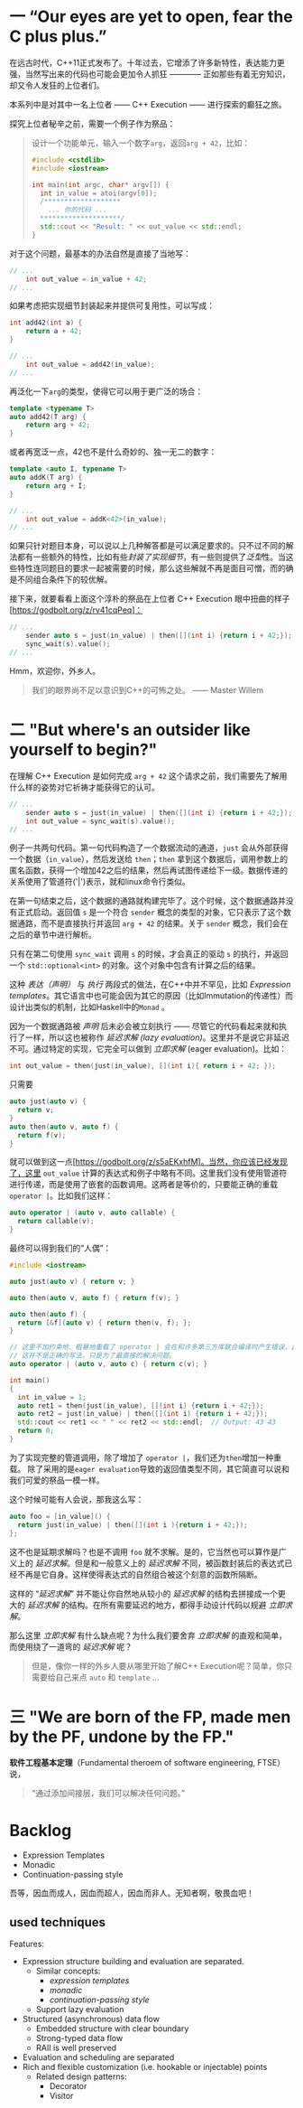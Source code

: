 
# 一  “Our eyes are yet to open, fear the C plus plus.”

在远古时代，C++11正式发布了。十年过去，它增添了许多新特性，表达能力更强，当然写出来的代码也可能会更加令人抓狂 ———— 正如那些有着无穷知识，却又令人发狂的上位者们。

本系列中是对其中一名上位者 —— C++ Execution —— 进行探索的癫狂之旅。

探究上位者秘辛之前，需要一个例子作为祭品：

> 设计一个功能单元，输入一个数字`arg`，返回`arg + 42`，比如：
>  ``` C++
>  #include <cstdlib>
>  #include <iostream>
>
>  int main(int argc, char* argv[]) {
>    int in_value = atoi(argv[0]);
>    /*******************
>      ... 你的代码 ...
>    ********************/
>    std::cout << "Result: " << out_value << std::endl;  
>  }
>  ```

对于这个问题，最基本的办法自然是直接了当地写：

``` C++
// ...
    int out_value = in_value + 42;
// ...
```

如果考虑把实现细节封装起来并提供可复用性，可以写成：

``` C++
int add42(int a) {
    return a + 42;
}

// ...
    int out_value = add42(in_value);
// ...
```

再泛化一下`arg`的类型，使得它可以用于更广泛的场合：

``` C++
template <typename T>
auto add42(T arg) {
    return arg + 42;
}
```

或者再宽泛一点，42也不是什么奇妙的、独一无二的数字：

``` C++
template <auto I, typename T>
auto addK(T arg) {
    return arg + I;
}

// ...
    int out_value = addK<42>(in_value);
// ...
```

如果只针对题目本身，可以说以上几种解答都是可以满足要求的。只不过不同的解法都有一些额外的特性，比如有些*封装了实现细节*，有一些则提供了*泛型*性。当这些特性连同题目的要求一起被需要的时候，那么这些解就不再是面目可憎，而的确是不同组合条件下的较优解。

接下来，就要看看上面这个淳朴的祭品在上位者 C++ Execution 眼中扭曲的样子 [https://godbolt.org/z/rv41cqPeq]：

``` C++
// ...
    sender auto s = just(in_value) | then([](int i) {return i + 42;});
    sync_wait(s).value();
// ...
```

Hmm，欢迎你，外乡人。

> 我们的眼界尚不足以意识到C++的可怖之处。 —— Master Willem

# 二 "But where's an outsider like yourself to begin?"

在理解 C++ Execution 是如何完成 `arg + 42` 这个请求之前，我们需要先了解用什么样的姿势对它祈祷才能获得它的认可。

``` C++
// ...
    sender auto s = just(in_value) | then([](int i) {return i + 42;});
    int out_value = sync_wait(s).value();
// ...
```

例子一共两句代码。第一句代码构造了一个数据流动的通道，`just` 会从外部获得一个数据（`in_value`），然后发送给 `then`；`then` 拿到这个数据后，调用参数上的匿名函数，获得一个增加42之后的结果，然后再试图传递给下一级。数据传递的关系使用了管道符('|')表示，就和linux命令行类似。

在第一句结束之后，这个数据的通路就构建完毕了。这个时候，这个数据通路并没有正式启动。返回值 `s` 是一个符合 `sender` 概念的类型的对象，它只表示了这个数据通路，而不是直接执行并返回 `arg + 42` 的结果。关于 `sender` 概念，我们会在之后的章节中进行解析。

只有在第二句使用 `sync_wait` 调用 `s` 的时候，才会真正的驱动 `s` 的执行，并返回一个 `std::optional<int>` 的对象。这个对象中包含有计算之后的结果。

这种 _表达（声明）_ 与 _执行_ 两段式的做法，在C++中并不罕见，比如 _Expression templates_。其它语言中也可能会因为其它的原因（比如Immutation的传递性）而设计出类似的机制，比如Haskell中的`Monad` 。

因为一个数据通路被 _声明_ 后未必会被立刻执行 —— 尽管它的代码看起来就和执行了一样，所以这也被称作 _延迟求解 (lazy evaluation)_。这里并不是说它非延迟不可。通过特定的实现，它完全可以做到 _立即求解_ (eager evaluation)。比如：

``` C++
int out_value = then(just(in_value), [](int i){ return i + 42; });
```

只需要

``` C++
auto just(auto v) {
  return v;
}
auto then(auto v, auto f) {
  return f(v);
}
```

就可以做到这一点[https://godbolt.org/z/s5aEKxhfM]。当然，你应该已经发现了，这里 `out_value` 计算的表达式和例子中略有不同。这里我们没有使用管道符进行传递，而是使用了嵌套的函数调用。这两者是等价的，只要能正确的重载 `operator |`。比如我们这样：

``` C++
auto operator | (auto v, auto callable) {
  return callable(v);
}
```

最终可以得到我们的“人偶”：

``` C++
#include <iostream>

auto just(auto v) { return v; }

auto then(auto v, auto f) { return f(v); }

auto then(auto f) {
  return [&f](auto v) { return then(v, f); };
}

// 这里不加约束地、粗暴地重载了 operator | 会在和许多第三方库联合编译时产生错误，比如{fmt}。
// 这并不是正确的写法，只是为了最直接的解决问题。
auto operator | (auto v, auto c) { return c(v); }

int main()
{
  int in_value = 1;
  auto ret1 = then(just(in_value), [](int i) {return i + 42;});
  auto ret2 = just(in_value) | then([](int i) {return i + 42;});
  std::cout << ret1 << " " << ret2 << std::endl;  // Output: 43 43
  return 0;
}
```

为了实现完整的管道调用，除了增加了 `operator |`，我们还为`then`增加一种重载。
除了采用的是`eager evaluation`导致的返回值类型不同，其它简直可以说和我们可爱的祭品一模一样。

这个时候可能有人会说，那我这么写：

``` C++
auto foo = [in_value]() {
  return just(in_value) | then([](int i ){return i + 42;});
};
```

这不也是延期求解吗？也是不调用 `foo` 就不求解。是的，它当然也可以算作是广义上的 _延迟求解_。但是和一般意义上的 _延迟求解_ 不同，被函数封装后的表达式已经不再是它自身。这样使得表达式的自然组合被这个刻意的函数所隔断。

这样的 “_延迟求解_” 并不能让你自然地从较小的 _延迟求解_ 的结构去拼接成一个更大的 _延迟求解_ 的结构。在所有需要延迟的地方，都得手动设计代码以规避 _立即求解_。

那么这里 _立即求解_ 有什么缺点呢？为什么我们要舍弃 _立即求解_ 的直观和简单，而使用绕了一道弯的 _延迟求解_ 呢？

> 但是，像你一样的外乡人要从哪里开始了解C++ Execution呢？简单，你只需要给自己来点 `auto` 和 `template` …

# 三 "We are born of the FP, made men by the PF, undone by the FP."

**软件工程基本定理**（Fundamental theroem of software engineering, FTSE）说，

> “通过添加间接层，我们可以解决任何问题。”



# Backlog

* Expression Templates
* Monadic
* Continuation-passing style

吾等，因血而成人，因血而超人，因血而非人。无知者啊，敬畏血吧！

## used techniques

Features:

* Expression structure building and evaluation are separated.
  * Similar concepts:
    * *expression templates*
    * *monadic*
    * *continuation-passing style*
  * Support lazy evaluation
* Structured (asynchronous) data flow
  * Embedded structure with clear boundary
  * Strong-typed data flow
  * RAII is well preserved
* Evaluation and scheduling are separated
* Rich and flexible customization (i.e. hookable or injectable) points
  * Related design patterns:
    * Decorator
    * Visitor

